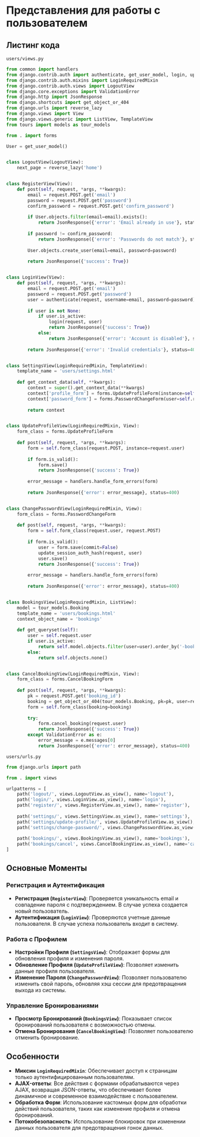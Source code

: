 # Представления для работы с пользователем

## Листинг кода

`users/views.py`

```python
from common import handlers
from django.contrib.auth import authenticate, get_user_model, login, update_session_auth_hash
from django.contrib.auth.mixins import LoginRequiredMixin
from django.contrib.auth.views import LogoutView
from django.core.exceptions import ValidationError
from django.http import JsonResponse
from django.shortcuts import get_object_or_404
from django.urls import reverse_lazy
from django.views import View
from django.views.generic import ListView, TemplateView
from tours import models as tour_models

from . import forms

User = get_user_model()


class LogoutView(LogoutView):
    next_page = reverse_lazy('home')


class RegisterView(View):
    def post(self, request, *args, **kwargs):
        email = request.POST.get('email')
        password = request.POST.get('password')
        confirm_password = request.POST.get('confirm_password')
        
        if User.objects.filter(email=email).exists():
            return JsonResponse({'error': 'Email already in use'}, status=400)
        
        if password != confirm_password:
            return JsonResponse({'error': 'Passwords do not match'}, status=400)
        
        User.objects.create_user(email=email, password=password)
        
        return JsonResponse({'success': True})


class LoginView(View):
    def post(self, request, *args, **kwargs):
        email = request.POST.get('email')
        password = request.POST.get('password')
        user = authenticate(request, username=email, password=password)
        
        if user is not None:
            if user.is_active:
                login(request, user)
                return JsonResponse({'success': True})
            else:
                return JsonResponse({'error': 'Account is disabled'}, status=403)
        
        return JsonResponse({'error': 'Invalid credentials'}, status=400)


class SettingsView(LoginRequiredMixin, TemplateView):
    template_name = 'users/settings.html'
    
    def get_context_data(self, **kwargs):
        context = super().get_context_data(**kwargs)
        context['profile_form'] = forms.UpdateProfileForm(instance=self.request.user)
        context['password_form'] = forms.PasswordChangeForm(user=self.request.user)
        
        return context


class UpdateProfileView(LoginRequiredMixin, View):
    form_class = forms.UpdateProfileForm
    
    def post(self, request, *args, **kwargs):
        form = self.form_class(request.POST, instance=request.user)
        
        if form.is_valid():
            form.save()
            return JsonResponse({'success': True})
        
        error_message = handlers.handle_form_errors(form)
        
        return JsonResponse({'error': error_message}, status=400)


class ChangePasswordView(LoginRequiredMixin, View):
    form_class = forms.PasswordChangeForm
    
    def post(self, request, *args, **kwargs):
        form = self.form_class(request.user, request.POST)
        
        if form.is_valid():
            user = form.save(commit=False)
            update_session_auth_hash(request, user)
            user.save()
            return JsonResponse({'success': True})
        
        error_message = handlers.handle_form_errors(form)
        
        return JsonResponse({'error': error_message}, status=400)


class BookingsView(LoginRequiredMixin, ListView):
    model = tour_models.Booking
    template_name = 'users/bookings.html'
    context_object_name = 'bookings'
    
    def get_queryset(self):
        user = self.request.user
        if user.is_active:
            return self.model.objects.filter(user=user).order_by('-booking_date').select_related('tour')
        else:
            return self.objects.none()


class CancelBookingView(LoginRequiredMixin, View):
    form_class = forms.CancelBookingForm
    
    def post(self, request, *args, **kwargs):
        pk = request.POST.get('booking_id')
        booking = get_object_or_404(tour_models.Booking, pk=pk, user=request.user)
        form = self.form_class(booking=booking)
        
        try:
            form.cancel_booking(request.user)
            return JsonResponse({'success': True})
        except ValidationError as e:
            error_message = e.messages[0]
            return JsonResponse({'error': error_message}, status=400)
```

`users/urls.py`

```python
from django.urls import path

from . import views

urlpatterns = [
    path('logout/', views.LogoutView.as_view(), name='logout'),
    path('login/', views.LoginView.as_view(), name='login'),
    path('register/', views.RegisterView.as_view(), name='register'),
    
    path('settings/', views.SettingsView.as_view(), name='settings'),
    path('settings/update-profile/', views.UpdateProfileView.as_view(), name='update_profile'),
    path('settings/change-password/', views.ChangePasswordView.as_view(), name='change_password'),
    
    path('bookings/', views.BookingsView.as_view(), name='bookings'),
    path('bookings/cancel', views.CancelBookingView.as_view(), name='cancel_booking'),
]
```

## Основные Моменты

### Регистрация и Аутентификация

- **Регистрация (`RegisterView`)**: Проверяется уникальность email и совпадение пароля с подтверждением. В случае успеха
  создается новый пользователь.
- **Аутентификация (`LoginView`)**: Проверяются учетные данные пользователя. В случае успеха пользователь входит в
  систему.

### Работа с Профилем

- **Настройки Профиля (`SettingsView`)**: Отображает формы для обновления профиля и изменения пароля.
- **Обновление Профиля (`UpdateProfileView`)**: Позволяет изменить данные профиля пользователя.
- **Изменение Пароля (`ChangePasswordView`)**: Позволяет пользователю изменить свой пароль, обновляя хэш сессии для
  предотвращения выхода из системы.

### Управление Бронированиями

- **Просмотр Бронирований (`BookingsView`)**: Показывает список бронирований пользователя с возможностью отмены.
- **Отмена Бронирования (`CancelBookingView`)**: Позволяет пользователю отменить бронирование.

## Особенности

- **Миксин `LoginRequiredMixin`**: Обеспечивает доступ к страницам только аутентифицированным пользователям.
- **AJAX-ответы**: Все действия с формами обрабатываются через AJAX, возвращая JSON-ответы, что обеспечивает более
  динамичное и современное взаимодействие с пользователем.
- **Обработка Форм**: Использование кастомных форм для обработки действий пользователя, таких как изменение профиля и
  отмена бронирований.
- **Потокобезопасность**: Использование блокировок при изменении данных пользователя для предотвращения гонок данных.